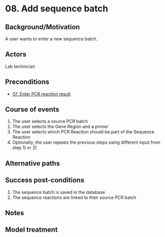 # 08. Add sequence batch

## Background/Motivation

A user wants to enter a new sequence batch.

## Actors
Lab technician

## Preconditions
- [07. Enter PCR reaction result](07-Enter_PCR_reaction_result.md)

## Course of events
1. The user selects a source PCR batch
1. The user selects the Gene Region and a primer
1. The user selects which PCR Reaction should be part of the Sequence Reaction
1. Optionally, the user repeats the previous steps using different input from step 1) or 2)

## Alternative paths

## Success post-conditions

1. The sequence batch is saved in the database.
1. The sequence reactions are linked to their source PCR batch

## Notes

## Model treatment
